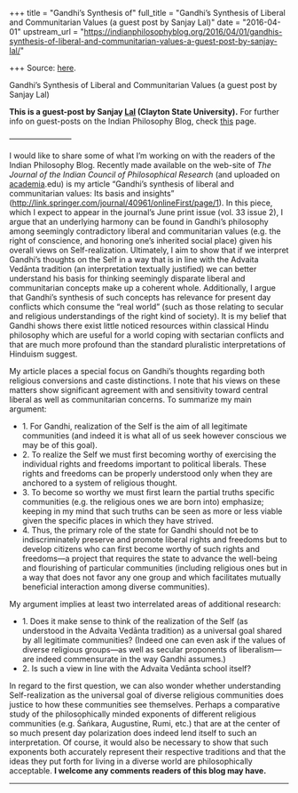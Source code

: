 +++
title = "Gandhi’s Synthesis of"
full_title = "Gandhi’s Synthesis of Liberal and Communitarian Values (a guest post by Sanjay Lal)"
date = "2016-04-01"
upstream_url = "https://indianphilosophyblog.org/2016/04/01/gandhis-synthesis-of-liberal-and-communitarian-values-a-guest-post-by-sanjay-lal/"

+++
Source: [here](https://indianphilosophyblog.org/2016/04/01/gandhis-synthesis-of-liberal-and-communitarian-values-a-guest-post-by-sanjay-lal/).

Gandhi’s Synthesis of Liberal and Communitarian Values (a guest post by Sanjay Lal)

**This is a guest-post by Sanjay
[Lal](https://clayton.academia.edu/SanjayLal) (Clayton State
University).** For further info on guest-posts on the Indian Philosophy
Blog, check
[this](http://indianphilosophyblog.org/call-for-guest-posts/) page.

————————

I would like to share some of what I’m working on with the readers of
the Indian Philosophy Blog. Recently made available on the web-site of
*The* *Journal of the Indian Council of Philosophical Research* (and
uploaded on
[academia](https://www.academia.edu/23707869/Gandhis_Synthesis_of_Liberal_and_Communitarian_Values_Its_Basis_and_Insights).edu)
is my article “Gandhi’s synthesis of liberal and communitarian values:
Its basis and insights”
(<http://link.springer.com/journal/40961/onlineFirst/page/1>). In this
piece, which I expect to appear in the journal’s June print issue (vol.
33 issue 2), I argue that an underlying harmony can be found in Gandhi’s
philosophy among seemingly contradictory liberal and communitarian
values (e.g. the right of conscience, and honoring one’s inherited
social place) given his overall views on Self-realization. Ultimately, I
aim to show that if we interpret Gandhi’s thoughts on the Self in a way
that is in line with the Advaita Vedānta tradition (an interpretation
textually justified) we can better understand his basis for thinking
seemingly disparate liberal and communitarian concepts make up a
coherent whole. Additionally, I argue that Gandhi’s synthesis of such
concepts has relevance for present day conflicts which consume the “real
world” (such as those relating to secular and religious understandings
of the right kind of society). It is my belief that Gandhi shows there
exist little noticed resources within classical Hindu philosophy which
are useful for a world coping with sectarian conflicts and that are much
more profound than the standard pluralistic interpretations of Hinduism
suggest.

My article places a special focus on Gandhi’s thoughts regarding both
religious conversions and caste distinctions. I note that his views on
these matters show significant agreement with and sensitivity toward
central liberal as well as communitarian concerns. To summarize my main
argument:

-   1\. For Gandhi, realization of the Self is the aim of all legitimate
    communities (and indeed it is what all of us seek however conscious
    we may be of this goal).
-   2\. To realize the Self we must first becoming worthy of exercising
    the individual rights and freedoms important to political liberals.
    These rights and freedoms can be properly understood only when they
    are anchored to a system of religious thought.
-   3\. To become so worthy we must first learn the partial truths
    specific communities (e.g. the religious ones we are born into)
    emphasize; keeping in my mind that such truths can be seen as more
    or less viable given the specific places in which they have strived.
-   4\. Thus, the primary role of the state for Gandhi should not be to
    indiscriminately preserve and promote liberal rights and freedoms
    but to develop citizens who can first become worthy of such rights
    and freedoms—a project that requires the state to advance the
    well-being and flourishing of particular communities (including
    religious ones but in a way that does not favor any one group and
    which facilitates mutually beneficial interaction among diverse
    communities).

My argument implies at least two interrelated areas of additional
research:

-   1\. Does it make sense to think of the realization of the Self (as
    understood in the Advaita Vedānta tradition) as a universal goal
    shared by all legitimate communities? (Indeed one can even ask if
    the values of diverse religious groups—as well as secular proponents
    of liberalism—are indeed commensurate in the way Gandhi assumes.)
-   2\. Is such a view in line with the Advaita Vedānta school itself?

In regard to the first question, we can also wonder whether
understanding Self-realization as the universal goal of diverse
religious communities does justice to how these communities see
themselves. Perhaps a comparative study of the philosophically minded
exponents of different religious communities (e.g. Śaṅkara, Augustine,
Rumi, etc.) that are at the center of so much present day polarization
does indeed lend itself to such an interpretation. Of course, it would
also be necessary to show that such exponents both accurately represent
their respective traditions and that the ideas they put forth for living
in a diverse world are philosophically acceptable. **I welcome any
comments readers of this blog may have.**

****
